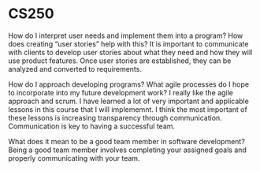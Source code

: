 # CS250

How do I interpret user needs and implement them into a program? How does creating “user stories” help with this?
It is important to communicate with clients to develop user stories about what they need and how they will use product features. 
Once user stories are established, they can be analyzed and converted to requirements.

How do I approach developing programs? What agile processes do I hope to incorporate into my future development work?
I really like the agile approach and scrum. I have learned a lot of very important and applicable lessons in this course that I will implememnt.
I think the most important of these lessons is increasing transparency through communication. Communication is key to having a successful team.

What does it mean to be a good team member in software development?
Being a good team member involves completing your assigned goals and properly communicating with your team.
